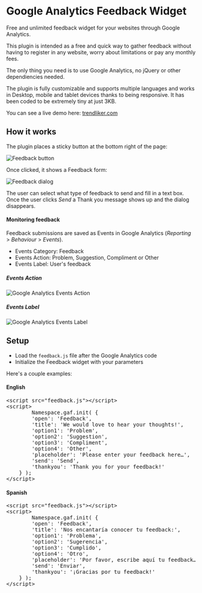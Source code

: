 
# Google Analytics Feedback Widget


Free and unlimited feedback widget for your websites through Google Analytics.

This plugin is intended as a free and quick way to gather feedback without having to register in any website, worry about limitations or pay any monthly fees.

The only thing you need is to use Google Analytics, no jQuery or other dependiencies needed.

The plugin is fully customizable and supports multiple languages and works in Desktop, mobile and tablet devices thanks to being responsive. It has been coded to be extremely tiny at just 3KB.

You can see a live demo here: <a href="http://trendliker.com/">trendliker.com</a>



## How it works


The plugin places a sticky button at the bottom right of the page:

![Feedback button](https://cloud.githubusercontent.com/assets/141241/6185187/ce03b870-b36b-11e4-86a7-a6ef880f95ec.png)

Once clicked, it shows a Feedback form:

![Feedback dialog](https://cloud.githubusercontent.com/assets/141241/6185199/f122f686-b36b-11e4-8858-fb8869824b82.png)

The user can select what type of feedback to send and fill in a text box. Once the user clicks <em>Send</em> a Thank you message shows up and the dialog disappears.


#### Monitoring feedback

Feedback submissions are saved as Events in Google Analytics (<em>Reporting</em> > <em>Behaviour</em> > <em>Events</em>).

- Events Category: Feedback
- Events Action: Problem, Suggestion, Compliment or Other
- Events Label: User's feedback

##### Events Action

![Google Analytics Events Action](https://cloud.githubusercontent.com/assets/141241/6185994/6abf609e-b374-11e4-8e4c-7501001007e5.png)

##### Events Label

![Google Analytics Events Label](https://cloud.githubusercontent.com/assets/141241/6186019/b39a9fae-b374-11e4-8c98-a1c0ebb52949.png)


## Setup


- Load the <code>feedback.js</code> file after the Google Analytics code
- Initialize the Feedback widget with your parameters

Here's a couple examples:

#### English

<pre>&lt;script src="feedback.js"&gt;&lt;/script&gt;
&lt;script&gt;
		Namespace.gaf.init( {
		'open': 'Feedback',
		'title': 'We would love to hear your thoughts!',
		'option1': 'Problem',
		'option2': 'Suggestion',
		'option3': 'Compliment',
		'option4': 'Other',
		'placeholder': 'Please enter your feedback here&hellip;',
		'send': 'Send',
		'thankyou': 'Thank you for your feedback!'
	} );
&lt;/script&gt;</pre>


#### Spanish

<pre>&lt;script src="feedback.js"&gt;&lt;/script&gt;
&lt;script&gt;
		Namespace.gaf.init( {
		'open': 'Feedback',
		'title': 'Nos encantaría conocer tu feedback:',
		'option1': 'Problema',
		'option2': 'Sugerencia',
		'option3': 'Cumplido',
		'option4': 'Otro',
		'placeholder': 'Por favor, escribe aquí tu feedback&hellip;',
		'send': 'Enviar',
		'thankyou': '¡Gracias por tu feedback!'
	} );
&lt;/script&gt;</pre>
